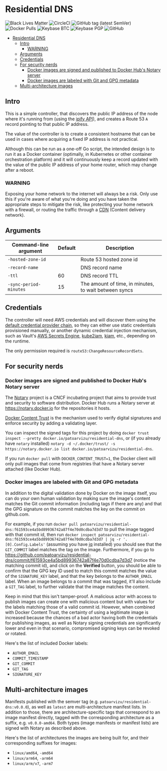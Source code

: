 # Residential DNS

![Black Lives Matter](https://img.shields.io/badge/BLM-Black%20Lives%20Matter-black)
![CircleCI](https://img.shields.io/circleci/build/github/patoarvizu/residential-dns.svg?label=CircleCI) ![GitHub tag (latest SemVer)](https://img.shields.io/github/tag/patoarvizu/residential-dns.svg) ![Docker Pulls](https://img.shields.io/docker/pulls/patoarvizu/residential-dns.svg) ![Keybase BTC](https://img.shields.io/keybase/btc/patoarvizu.svg) ![Keybase PGP](https://img.shields.io/keybase/pgp/patoarvizu.svg) ![GitHub](https://img.shields.io/github/license/patoarvizu/residential-dns.svg)

<!-- TOC -->

- [Residential DNS](#residential-dns)
  - [Intro](#intro)
    - [WARNING](#warning)
  - [Arguments](#arguments)
  - [Credentials](#credentials)
  - [For security nerds](#for-security-nerds)
    - [Docker images are signed and published to Docker Hub's Notary server](#docker-images-are-signed-and-published-to-docker-hubs-notary-server)
    - [Docker images are labeled with Git and GPG metadata](#docker-images-are-labeled-with-git-and-gpg-metadata)
  - [Multi-architecture images](#multi-architecture-images)

<!-- /TOC -->

## Intro

This is a simple controller, that discovers the public IP address of the node where it's running from (using the [ipify API](https://www.ipify.org/)), and creates a Route 53 `A` record pointing to that public IP address.

The value of the controller is to create a consistent hostname that can be used in cases where acquiring a fixed IP address is not practical.

Although this can be run as a one-off Go script, the intended design is to run it as a Docker container (optimally, in Kubernetes or other container orchestration platform) and it will continuously keep a record updated with the value of the public IP address of your home router, which may change after a reboot.

### WARNING

Exposing your home network to the internet will always be a risk. Only use this if you're aware of what you're doing and you have taken the appropriate steps to mitigate the risk, like protecting your home network with a firewall, or routing the traffic through a [CDN](https://en.wikipedia.org/wiki/Content_delivery_network) (Content delivery network).

## Arguments

Command-line argument  | Default | Description
-----------------------|---------|------------
`-hosted-zone-id`      |         | Route 53 hosted zone id
`-record-name`         |         | DNS record name
`-ttl`                 |      60 | DNS record TTL
`-sync-period-minutes` |      15 | The amount of time, in minutes, to wait between syncs

## Credentials

The controller will need AWS credentials and will discover them using the [default credential provider chain](https://docs.aws.amazon.com/sdk-for-java/v1/developer-guide/credentials.html), so they can either use static credentials provisioned manually, or another dynamic credential injection mechanism, such as Vault's [AWS Secrets Engine](https://www.vaultproject.io/docs/secrets/aws), [kube2iam](https://github.com/jtblin/kube2iam), [kiam](https://github.com/uswitch/kiam), etc., depending on the runtime.

The only permission required is `route53:ChangeResourceRecordSets`.

## For security nerds

### Docker images are signed and published to Docker Hub's Notary server

The [Notary](https://github.com/theupdateframework/notary) project is a CNCF incubating project that aims to provide trust and security to software distribution. Docker Hub runs a Notary server at https://notary.docker.io for the repositories it hosts.

[Docker Content Trust](https://docs.docker.com/engine/security/trust/content_trust/) is the mechanism used to verify digital signatures and enforce security by adding a validating layer.

You can inspect the signed tags for this project by doing `docker trust inspect --pretty docker.io/patoarvizu/residential-dns`, or (if you already have `notary` installed) `notary -d ~/.docker/trust/ -s https://notary.docker.io list docker.io/patoarvizu/residential-dns`.

If you run `docker pull` with `DOCKER_CONTENT_TRUST=1`, the Docker client will only pull images that come from registries that have a Notary server attached (like Docker Hub).

### Docker images are labeled with Git and GPG metadata

In addition to the digital validation done by Docker on the image itself, you can do your own human validation by making sure the image's content matches the Git commit information (including tags if there are any) and that the GPG signature on the commit matches the key on the commit on github.com.

For example, if you run `docker pull patoarvizu/residential-dns:f61593ce4a5bd89936742a87f4e70d0cdba7d3d7` to pull the image tagged with that commit id, then run `docker inspect patoarvizu/residential-dns:f61593ce4a5bd89936742a87f4e70d0cdba7d3d7 | jq -r '.[0].Config.Labels'` (assuming you have [jq](https://stedolan.github.io/jq/) installed) you should see that the `GIT_COMMIT` label matches the tag on the image. Furthermore, if you go to https://github.com/patoarvizu/residential-dns/commit/f61593ce4a5bd89936742a87f4e70d0cdba7d3d7 (notice the matching commit id), and click on the **Verified** button, you should be able to confirm that the GPG key ID used to match this commit matches the value of the `SIGNATURE_KEY` label, and that the key belongs to the `AUTHOR_EMAIL` label. When an image belongs to a commit that was tagged, it'll also include a `GIT_TAG` label, to further validate that the image matches the content.

Keep in mind that this isn't tamper-proof. A malicious actor with access to publish images can create one with malicious content but with values for the labels matching those of a valid commit id. However, when combined with Docker Content Trust, the certainty of using a legitimate image is increased because the chances of a bad actor having both the credentials for publishing images, as well as Notary signing credentials are significantly lower and even in that scenario, compromised signing keys can be revoked or rotated.

Here's the list of included Docker labels:

- `AUTHOR_EMAIL`
- `COMMIT_TIMESTAMP`
- `GIT_COMMIT`
- `GIT_TAG`
- `SIGNATURE_KEY`

## Multi-architecture images

Manifests published with the semver tag (e.g. `patoarvizu/residential-dns:v0.0.0`), as well as `latest` are multi-architecture manifest lists. In addition to those, there are architecture-specific tags that correspond to an image manifest directly, tagged with the corresponding architecture as a suffix, e.g. `v0.0.0-amd64`. Both types (image manifests or manifest lists) are signed with Notary as described above.

Here's the list of architectures the images are being built for, and their corresponding suffixes for images:

- `linux/amd64`, `-amd64`
- `linux/arm64`, `-arm64`
- `linux/arm/v7`, `-arm7`